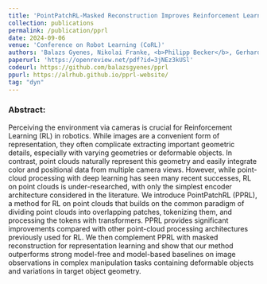 ```yaml
---
title: 'PointPatchRL-Masked Reconstruction Improves Reinforcement Learning on Point Clouds'
collection: publications
permalink: /publication/pprl
date: 2024-09-06
venue: 'Conference on Robot Learning (CoRL)'
authors: 'Balazs Gyenes, Nikolai Franke, <b>Philipp Becker</b>, Gerhard Neumann'
paperurl: 'https://openreview.net/pdf?id=3jNEz3kUSl'
codeurl: https://github.com/balazsgyenes/pprl
ppurl: https://alrhub.github.io/pprl-website/
tag: "dyn"
---
```


<p>
<h3> Abstract: </h3>
Perceiving the environment via cameras is crucial for Reinforcement Learning (RL) in robotics. While images are a convenient form of representation, they often complicate extracting important geometric details, especially with varying geometries or deformable objects. In contrast, point clouds naturally represent this geometry and easily integrate color and positional data from multiple camera views. However, while point-cloud processing with deep learning has seen many recent successes, RL on point clouds is under-researched, with only the simplest encoder architecture considered in the literature. We introduce PointPatchRL (PPRL), a method for RL on point clouds that builds on the common paradigm of dividing point clouds into overlapping patches, tokenizing them, and processing the tokens with transformers. PPRL provides significant improvements compared with other point-cloud processing architectures previously used for RL. We then complement PPRL with masked reconstruction for representation learning and show that our method outperforms strong model-free and model-based baselines on image observations in complex manipulation tasks containing deformable objects and variations in target object geometry.
</p>
